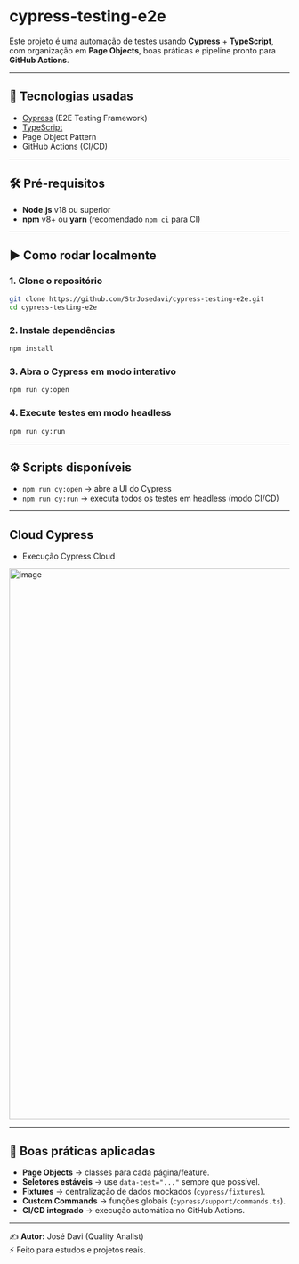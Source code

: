 # cypress-testing-e2e

Este projeto é uma automação de testes usando **Cypress** + **TypeScript**, com organização em **Page Objects**, boas práticas e pipeline pronto para **GitHub Actions**.  

---

## 🚀 Tecnologias usadas
- [Cypress](https://www.cypress.io/) (E2E Testing Framework)
- [TypeScript](https://www.typescriptlang.org/)
- Page Object Pattern
- GitHub Actions (CI/CD)

---

## 🛠️ Pré-requisitos
- **Node.js** v18 ou superior
- **npm** v8+ ou **yarn** (recomendado `npm ci` para CI)

---
## ▶️ Como rodar localmente

### 1. Clone o repositório
```bash
git clone https://github.com/StrJosedavi/cypress-testing-e2e.git
cd cypress-testing-e2e
```

### 2. Instale dependências
```bash
npm install
```

### 3. Abra o Cypress em modo interativo
```bash
npm run cy:open
```

### 4. Execute testes em modo headless
```bash
npm run cy:run
```

---

## ⚙️ Scripts disponíveis

- `npm run cy:open` → abre a UI do Cypress  
- `npm run cy:run` → executa todos os testes em headless (modo CI/CD)  

---

## Cloud Cypress
- Execução Cypress Cloud 
<img width="1907" height="989" alt="image" src="https://github.com/user-attachments/assets/aa0fd022-c84b-469d-b87b-daeed8e46cb9" />

---

## 📖 Boas práticas aplicadas

- **Page Objects** → classes para cada página/feature.  
- **Seletores estáveis** → use `data-test="..."` sempre que possível.  
- **Fixtures** → centralização de dados mockados (`cypress/fixtures`).  
- **Custom Commands** → funções globais (`cypress/support/commands.ts`).  
- **CI/CD integrado** → execução automática no GitHub Actions.  

---

✍️ **Autor:** José Davi (Quality Analist)  
⚡ Feito para estudos e projetos reais.

